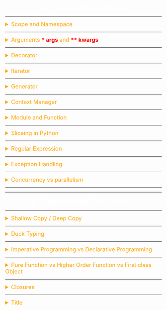 <details open><summary style="font-size:25px;color:White;text-align:center">Python Terminology</summary>

---

<details><summary style="font-size:18px;color:Orange;text-align:left">Scope and Namespace</summary>

-   [Scope and Execution Context](https://realpython.com/python-scope-legb-rule/)
-   [What Are Python Namespaces](https://code.tutsplus.com/tutorials/what-are-python-namespaces-and-why-are-they-needed--cms-28598)

##### What is Namespace in Python?

A namespace is a container that holds a set of names and their corresponding objects, such as variables, functions, classes, etc. Namespaces are used to organize and manage the names used in a Python program to avoid naming conflicts.

There are several types of namespaces in Python:

-   **Local Namespace (or Local Scope)**: This namespace includes names defined in the current function or method. It's temporary and exists only during the execution of the function or method.

-   **Enclosing Namespace (or Enclosing Scope)**: This namespace is used for nested functions. It includes names from the enclosing (outer) function.

-   **Global Namespace (or Global Scope)**: This namespace includes names defined at the top level of a module or script. It persists throughout the module or script execution.

-   **Built-in Namespace**: This namespace includes names of built-in functions and types that are always available in Python.

When you use a name in your Python code, the interpreter looks for that name in the local namespace first, then in the enclosing namespace (if applicable), followed by the global namespace, and finally in the built-in namespace. This order is known as the LEGB rule (Local, Enclosing, Global, Built-in).

##### What is Scope in Python?

A scope is a block of code where an object in Python remains relevant. Every object in Python rvesides in a scope.

The concept of scope rules how variables and names are looked up in your code. It determines the visibility of a variable within the code. The scope of a name or variable depends on the place in your code where you create that variable.

In Python, scope refers to the region of a program where a particular variable is accessible and can be referenced. It defines the visibility and lifetime of a variable within a program. Python has four main types of scope:

-   `Local Scope` (Function Scope):

    -   Variables defined within a function have a local scope.
    -   Local variables can only be accessed within the function where they are defined.
    -   The lifetime of local variables is limited to the execution of the function. Once the function completes its execution, the local variables are destroyed.
    -   If a variable with the same name exists in both the local and global scope, the local variable takes precedence inside the function.

-   `Enclosing Scope` (Nested Function Scope):

    -   When functions are defined within other functions (nested functions), they create an enclosing scope.
    -   Variables in the enclosing scope are accessible to the nested function, but not to the outermost (global) scope.
    -   The enclosing scope allows inner functions to access variables from outer functions, but not vice versa.

-   `Global Scope`:

    -   Variables defined at the top level of a Python program or in a module have a global scope.
    -   Global variables can be accessed from any part of the code, including inside functions.
    -   The lifetime of global variables lasts throughout the entire program's execution.
    -   To modify a global variable from within a function, you need to use the global keyword to indicate that you are referring to the global variable and not creating a new local variable.

-   `Built-in Scope`:
    -   The built-in scope contains all the names of Python's built-in functions, such as print(), len(), etc.
    -   These built-in names are available globally in any part of the code without the need to import anything.

Note: Local scope objects can be synced with global scope objects using keywords such as `global`.

-   Names and Scopes in Python

    -   Since Python is a dynamically-typed language, variables in Python come into existence when you first assign them a value. On the other hand, functions and classes are available after you define them using `def` or `class`, respectively. Finally, modules exist after you import them. As a summary, you can create Python names through one of the following operations:

    -   Assignments, Import operations, Function definitions, Argument definitions in the context of functions, Class definitions.

-   Python Scope vs Namespace

    -   In Python, the concept of scope is closely related to the concept of the namespace. As you’ve learned so far, a Python scope determines where in your program a name is visible. Python scopes are implemented as dictionaries that map names to objects. These dictionaries are commonly called namespaces. These are the concrete mechanisms that Python uses to store names. They’re stored in a special attribute called `.__dict__`.

    -   Names at the top level of a module are stored in the module’s namespace. In other words, they’re stored in the module’s `.__dict__` attribute.

```python
for a in range(2):
    x = 'global {}'.format(a)


def outer():
    global global_var
    global_var = 'Global variable is accessable everywhere'

    for b in range(6):
        x = randint(0, 10)
        x = 'x = {}, this value is from {}'.format(x, 'outer(...)')
        y1 = 'from the first for loop'

    def inner():
        x = 4
        x = 'x = 4, this value is from {}'.format('inner(...)')
        y2 = 'form the second for loop'

        print(x, y1, y2, global_var, sep='\n')
    print(x)
    inner()

outer()
```

### Name Mangling in Python

Name mangling in Python is a mechanism for making class attributes more "private" and for avoiding name clashes when subclassing. It involves adding a prefix to an attribute's name to make it harder to access or accidentally override from outside the class. It's a way to provide some level of "name privacy" within a class, although it's not a security feature and can still be bypassed if necessary. Here are the gory details of Python name mangling:

-   `Double Underscore Prefix (__)`: Name mangling begins when an attribute name in a class is prefixed with a double underscore (e.g., \_\_attribute_name). This is a convention, and it signals to developers that this attribute is intended to be "private" to the class.

-   `Name Transformation`: When Python encounters an attribute with a double underscore prefix, it transforms the attribute's name. Specifically, it adds a prefix to the attribute name, consisting of an underscore and the name of the class where the attribute is defined. For example, if you have a class called MyClass with a double underscore attribute **\_\_private_var_2**, Python internally renames it to **\_MyClass\_\_private_var_2**.

    ```python
    class MyClass:
        def __init__(self):
            self._private_var_1 = 42
            self.__private_var_2 = 420
    ```

-   `Accessing Mangled Attributes`: To access a name-mangled attribute from outside the class, you need to use the mangled name, which includes the class name as a prefix:

    ```python
    obj = MyClass()
    print(obj._MyClass__private_var_2)  # Accesses the name-mangled attribute.
    ```

    -   This helps avoid naming conflicts between attributes in different classes and subclasses.

-   `Name Mangling Is Not Strict Encapsulation`: It's important to note that name mangling is a convention rather than a strict security feature. It does make it less likely for developers to accidentally override or access "private" attributes, but it can still be bypassed. If you know the mangled name, you can access or modify the attribute:

    ```python
    obj._MyClass__private_var_2 = 100 # Modifies the mangled attribute.
    ```

-   `Use Cases`: Name mangling is often used to indicate to other developers that an attribute is intended to be private and should not be accessed directly from outside the class. It is also used to prevent accidental name clashes when subclassing. It's especially useful when creating library code, where you want to provide a level of encapsulation without preventing users of your library from accessing or modifying attributes when necessary.

In summary, name mangling in Python involves transforming attribute names with double underscores into names that include the class name as a prefix to avoid naming conflicts. However, it's a convention rather than a strict enforcement of privacy, and developers can still access mangled attributes if they know the mangled names.

</details>

---

<details><summary style="font-size:18px;color:Orange;text-align:left">Arguments <b style="color:red"> * args </b> and <b style="color:red"> ** kwargs </b></summary>

In Python, unpacking operators allow you to expand elements from iterable objects, such as lists, tuples, or dictionaries, into individual elements or variables. There are three main unpacking operators: _ for iterable unpacking, \*\* for dictionary unpacking, and _ in function arguments.

-   **Iterable Unpacking** (`*`):

Used to unpack elements from an iterable (e.g., list or tuple).
The \* operator is placed before an iterable variable to unpack its elements.

```python
# Example of iterable unpacking
original_list = [1, 2, 3]
unpacked_list = [*original_list, 4, 5]
print(unpacked_list)  # Output: [1, 2, 3, 4, 5]

# Unpacking a list into variables
first, *rest = [1, 2, 3, 4, 5]
print(first)  # Output: 1
print(rest)   # Output: [2, 3, 4, 5]
```

-   **Dictionary Unpacking** (`**`):

Used to unpack key-value pairs from a dictionary.
The \*\* operator is placed before a dictionary variable to unpack its key-value pairs.

```python
# Example of dictionary unpacking
original_dict = {'a': 1, 'b': 2}
unpacked_dict = {**original_dict, 'c': 3}
print(unpacked_dict)  # Output: {'a': 1, 'b': 2, 'c': 3}

# Unpacking elements for a function call
values = [1, 2, 3, 4, 5]
print(*values)  # Output: 1 2 3 4 5

# Unpacking a dictionary's keys and values into a function
person = {'name': 'John', 'age': 30, 'city': 'New York'}
print(**person)  # Output: name=John age=30 city=New York
```

-   **Function Arguments** (`*`):

Used in function definitions and calls to handle variable numbers of arguments.
The _ operator in a function definition collects positional arguments into a tuple.
The _ operator in a function call unpacks elements from an iterable into positional arguments.

```python
# Example of function arguments unpacking
def example_function(*args):
    print(args)

elements_to_unpack = [1, 2, 3]
example_function(*elements_to_unpack)  # Output: (1, 2, 3)
```

In this example, *args in the function definition collects the positional arguments into a tuple, and *elements_to_unpack in the function call unpacks the elements from the list into positional arguments.

Unpacking operators provide a concise and flexible way to work with iterable objects and function arguments in Python.

#### Variable-Length Arguments and Key-word Arguments

What does `*args` and `**kwargs` mean?

`*args`:

-   `*args` is a special syntax used in the function definition to pass variable-length arguments.
-   `*` means variable length and `args` is the name used by convention. You can use any other.

`**kwargs`:

-   `**kwargs` is a special syntax used in the function definition to pass variable-length keyworded arguments.
-   Here, also, `kwargs` is used just by convention. You can use any other name.
-   Keyworded argument means a variable that has a name when passed to a function.
-   It is actually a dictionary of the variable names and its value.

```python
def test_args(first_arg, *args, **kwargs):
    kwargs = {"_int": 100, **kwargs}
    args = (*args,50)
    print(args[-1])

    if kwargs.get('_int'): kwargs['_int'] = kwargs['_int'] + 10
    if kwargs.get('my_int2'): kwargs['my_int'] = kwargs['my_int'] + 20

    print(first_arg, args, kwargs, sep='\n')


test_args('test_arg1', 'first_arg', [2]*3, 'test_arg2', _str="kwarg#2", _int=30)
```

</details>

---

<details><summary style="font-size:18px;color:Orange;text-align:left">Decorator</summary>

A decorator is a design pattern that allows you to extend or modify the behavior of a callable object (functions, methods, or classes) without modifying its source code. Decorators are applied using the `@decorator` syntax, where decorator is a function or a class that takes a function as an argument and returns a new function.

Decorators are commonly used for various purposes, such as logging, authorization, caching, and code instrumentation. They provide a clean and reusable way to extend the functionality of functions or methods. Additionally, Python has some built-in decorators (e.g., `@staticmethod`, `@classmethod`, `@property`) and third-party libraries offer many more for different use cases.

</details>

---

<details><summary style="font-size:18px;color:Orange;text-align:left">Iterator</summary>

What are **Iterators** in Python?

An iterator is an object that represents a stream of data and can be iterated (looped) over. Iterators are used to traverse through a sequence of elements, one at a time, and they implement two main methods:

**\_\_iter\_\_**: This method returns the iterator object itself. It is required for an object to be considered an iterator.

**\_\_next\_\_**: This method returns the next element from the iterator. When there are no more elements, it should raise the **StopIteration** exception to signal the end of the iteration.

To create an iterator in Python, you can define a class with the **\_\_iter\_\_** and **\_\_next\_\_** methods. Alternatively, you can use the **iter()** and **next()** functions to create and interact with iterators.

**Notes**:

-   It remembers its state i.e., where it is during iteration (see code below to see how)
-   It is also self-iterable.
-   Iterators are objects with which we can iterate over iterable objects like lists, strings, etc.

</details>

---

<details><summary style="font-size:18px;color:Orange;text-align:left">Generator</summary>

Generators in Python are a type of iterable, like lists or tuples, but they generate values on-the-fly instead of storing them in memory. They are implemented using functions that contain one or more yield statements. When a generator function is called, it doesn't get executed immediately. Instead, it returns a generator object, which can be iterated over using a for loop or by using the next() function.

The key characteristics of generators are:

-   `Lazy Evaluation`: Generators use lazy evaluation, meaning they produce values only when requested. Each time a value is requested from the generator, the function execution resumes from where it left off, continuing until it hits the next yield statement.

-   `Memory Efficiency`: Since generators do not store all the values in memory at once, they are memory-efficient, especially when dealing with large datasets or infinite sequences.

-   `Iteration`: Generators are iterable, and you can loop over them using a for loop. They produce values one at a time during iteration.

-   `Stateless`: Generators are stateless; they do not retain any information between iterations. Each time you iterate over a generator, it starts execution from the beginning of the generator function.

-   `Infinite Sequences`: Generators can be used to create infinite sequences or streams of data, where the values are generated on-the-fly as needed.

```python
## generate fibonacci numbers upto n
def fib(n):
    p, q = 0, 1
    while (p < n):
        yield p
        p, q = q, p + q
```

What is **Generator expression** in Python?

A **generator expression** is a concise and memory-efficient way to create a generator on-the-fly. It has a similar syntax to a list comprehension, but it returns a generator object instead of a list. Generator expressions are denoted by parentheses `()` instead of square brackets `[]`, which are used for list comprehensions.

</details>

---

<details><summary style="font-size:18px;color:Orange;text-align:left">Context Manager</summary>

A context manager in Python is an object that defines the methods `__enter__()` and `__exit__()`. It is used to set up and tear down resources, such as opening and closing a file, acquiring and releasing a lock, or connecting and disconnecting from a database. The `with` statement in Python is commonly used with context managers to simplify resource management.

```python
with open('file.txt', 'r') as file:
    content = file.read()
    # Perform operations with the file

# After the block, the file is automatically closed
```

In this example, the `open()` function returns a context manager object that represents the opened file. When the with-statement is executed, it calls the `__enter__()` method of the context manager, which initializes the file and returns it. Then, the block of code inside the with-statement is executed. Finally, when the block is exited, the `__exit__()` method is called, which ensures that the file is closed properly, even if an exception occurred within the block.

Context managers can also be created by defining a class and implementing the `__enter__()` and `__exit__()` methods. This allows you to customize the behavior of the context manager and define any necessary setup or cleanup actions.

Context managers are widely used for managing resources that require initialization and cleanup, ensuring that the necessary actions are performed reliably and conveniently. They help improve code readability, simplify error handling, and promote good resource management practices.

Context managers allow us to properly manage resources so that we can specify exactly what we want to set up and tear down when working with certain objects. There are two ways that we could work with files using context manager. We no longer have to remember to close down the file after we're done working with it. And not only that, but this is also recommended because if we throw an error when working with this file, then it's still going to get closed properly. And that is why contact managers are so useful. It handles the tear down of the resources for us so that we don't have to remember to do it. And the more that is handled for us automatically, the better. So this is great for files, but it's useful for so many different resources. So for example we could use this to connect to and close databases automatically. We could acquire and release locks.

</details>

---

<details><summary style="font-size:18px;color:Orange;text-align:left">Module and Function</summary>

### Built-in attributes of Python Module.

In Python, modules are a way to organize code into reusable files. While modules can have various attributes and functions, there are a few built-in attributes that are commonly associated with modules.

Here are some of the key built-in attributes of a Python module:

-   `__name__`: This attribute holds the name of the module. If the module is the main program being executed, `__name__` is set to `__main__`. Otherwise, it is set to the module's name.
-   `__file__`: This attribute holds the path to the source file of the module, if available. It is None for built-in modules and modules that are dynamically generated.
-   `__dict__`: This attribute holds the dictionary that defines the module's namespace. It maps attribute names to their corresponding values.
-   `__builtins__`: This attribute holds a reference to the built-in namespace, which contains all the built-in functions, objects, and exceptions.
-   `__doc__`: This attribute holds the module's documentation (docstring), which is a string containing information about the module's purpose, usage, and more.
-   `__package__`: This attribute holds the name of the package that the module belongs to. It is None for top-level modules.
-   `__loader__`: This attribute holds a reference to the module's loader, which is responsible for loading the module. It is used for modules loaded using the importlib machinery.
-   `__spec__`: This attribute holds a reference to the module's specification, which is an object that encapsulates information about how the module is to be imported. It is used for modules loaded using the importlib machinery.
-   `__cached__`: This attribute holds the path to the compiled bytecode file of the module, if available. It is used to speed up subsequent imports by avoiding recompilation.
-   `__package__`: This attribute holds the name of the package that the module belongs to. It is set to None if the module is not part of a package.
-   `__cached__`: This attribute holds the path to the cached bytecode file associated with the module, if available.
-   `__path__`: This attribute is a list containing the paths to subdirectories within a package. It is set for packages, not individual modules.

These built-in attributes provide information about the module's metadata, source file, and other properties. You can access them like any other attribute of the module. Keep in mind that some of these attributes might not be present in all modules, especially in built-in modules or dynamically generated modules.

```python
def dir_help():
    L = []
    print(dir(object))
    print(dir(L))
    print(dir(dict))

# print(__package__)

# print(__builtins__)

# print(__file__)

# print(__name__)

# print(__doc__)

# dir_help()
```

### Built-in attributes of Python Functions.

In Python, functions are first-class objects, which means they have special built-in attributes that provide information about the function itself. These attributes are prefixed and suffixed with double underscores (`__`).

Here are some of the key special built-in attributes of a Python function:

-   `__name__`: This attribute holds the name of the function as a string.
-   `__annotations__`: This attribute holds a dictionary containing function annotations, which provide additional information about function parameters and return values.
-   `__dict__`: This attribute holds the function's attribute dictionary, mapping attribute names to their corresponding values.
-   `__globals__`: This attribute holds a reference to the dictionary representing the global namespace in which the function was defined.
-   `__call__`: This attribute defines the behavior of the function when it is called. It allows the function to be callable like any other object.
-   `__defaults__`: This attribute holds a tuple containing default argument values for the function's parameters. If a parameter has no default value, its corresponding entry in the tuple is set to None.
-   `__module__`: This attribute holds the name of the module in which the function was defined. If the function is defined in the main program, it is set to "**main**".
-   `__doc__`: This attribute holds the function's documentation string (docstring), which provides information about the function's purpose, usage, and more.
-   `__code__`: This attribute holds the code object that represents the compiled function's bytecode.
-   `__closure__`: This attribute holds a tuple of cell objects representing the closed-over variables used by nested functions. It is None for functions that don't close over any variables.
-   `__kwdefaults__`: This attribute holds a dictionary containing keyword-only default values for function parameters.
-   `__qualname__`: This attribute holds the qualified name of the function, including the full module path.

These special attributes provide introspection capabilities, allowing you to inspect and interact with functions programmatically. They are useful for various purposes, such as creating decorators, documenting functions, and understanding their behavior and context.

</details>

---

<details><summary style="font-size:18px;color:Orange;text-align:left">Sliceing in Python</summary>

Slice notation (`[:]`) creates a new copy of the original list (or any other sliceable object). This is often referred to as a "shallow copy." A shallow copy creates a new object but doesn't create new objects for the elements inside the original object. Instead, it references the same objects as the original.

-   Syntax: `[start : stop : step]`
-   `start` is the starting index from where to slice a list or tuple
-   `stop` is the ending index or where to sop.
-   `step` is the number of steps to jump.
-   Default value for `start` is `0`, `stop` is `len(items)`, `step` is `1`.
-   Slicing can be done on strings, arrays, lists, and tuples.

```python
numbers = [1, 2, 3, 4, 5, 6, 7, 8, 9, 10]
print(numbers[1 : : 2])  # output : [2, 4, 6, 8, 10]
print(numbers[ : 9: 3])  # output : [1, 4, 7]
print(numbers[:9:])      # output : [1, 2, 3, 4, 5, 6, 7, 8, 9]
```

</details>

---

<details><summary style="font-size:18px;color:Orange;text-align:left">Regular Expression</summary>

| Special Sequences | Meaning                              |
| ----------------- | ------------------------------------ |
| `.`               | Any Character Except New Line        |
| `\d`              | Digit `(0-9)`                        |
| `\D`              | Not a Digit `(0-9)`                  |
| `\w`              | Word Character `(a-z, A-Z, 0-9, _)`  |
| `\W`              | Not a Word Character                 |
| `\s`              | Whitespace (space, tab, newline)     |
| `\S`              | Not Whitespace (space, tab, newline) |

| Anchore | Meaning               |
| ------- | --------------------- |
| `\b`    | Word Boundary         |
| `\B`    | Not a Word Boundary   |
| `^`     | Beginning of a String |
| `$`     | End of a String       |

| Characterset | Meaning                            |
| ------------ | ---------------------------------- |
| `[]`         | Matches Characters in brackets     |
| `[^ ]`       | Matches Characters NOT in brackets |
| `\|`         | Either Or                          |
| `( )`        | Group                              |

| Quantifiers | Meaning                       |
| ----------- | ----------------------------- |
| `*`         | 0 or More                     |
| `+`         | 1 or More                     |
| `?`         | 0 or One                      |
| `{3}`       | Exact Number                  |
| `{3,4}`     | Range of Numbers `(Min, Max)` |

-   Example:
    -   `[a-zA-Z0-9_.+-]+@[a-zA-Z0-9-]+\.[a-zA-Z0-9-.]+`

</details>

---

<details><summary style="font-size:18px;color:Orange;text-align:left">Exception Handling</summary>

```python
try:
    x = pow(2,3)
    print(x)
except:  # It only runs if exception is raised
    x = abs(-10)
    print(x)
else:    # It only runs if exception is not raised
    x = x**2
    print(x)
finally: # It runs all the time independent of except or else
    x = x**(1/2)
    print(x)

def divide_numbers(a, b):
    try:
        result = a / b
    except ZeroDivisionError as e:
        print(f"ERROR: {e}")
        result = None
    except TypeError:
        print("Error: Invalid types for division!")
        result = None
    else:
        print("Division successful!")
    finally:
        print("Execution completed.")
    return result

# Test cases
# print(divide_numbers(10, 2))    # Output: Division successful! Execution completed. 5.0
# print(divide_numbers(5, 0))     # Output: Error: Cannot divide by zero! Execution completed. None
# print(divide_numbers(10, "2"))  # Output: Error: Invalid types for division! Execution completed. None

test_cases = [(10,2), (5,0), (10,"2")]
for test_case in test_cases:
    print(divide_numbers(*test_case))
    print("="*30)
```

</details>

---

<details><summary style="font-size:18px;color:Orange;text-align:left">Concurrency vs parallelism</summary>

-   [Unlocking your CPU cores in Python (multiprocessing)](https://www.youtube.com/watch?v=X7vBbelRXn0&t=572s)
-   [mCoding: Intro to async Python | Writing a Web Crawler](https://www.youtube.com/watch?v=ftmdDlwMwwQ&t=33s)
-   [How To Easily Do Asynchronous Programming With Asyncio In Python](https://www.youtube.com/watch?v=2IW-ZEui4h4&t=69s)
-   [Next-Level Concurrent Programming In Python With Asyncio](https://www.youtube.com/watch?v=GpqAQxH1Afc)

#### Global Interpreter Lock (GIL)

The Global Interpreter Lock (GIL) in widely used CPython is a mechanism that ensures only one thread executes Python bytecode at a time in a single process, even on multi-core processors. It is a mutex (lock) that protects access to Python objects, preventing multiple threads from executing Python bytecode concurrently. This means that, by default, Python cannot fully utilize the processing power of multi-core CPUs for CPU-bound tasks.

It is important to note that the GIL is specific to CPython, and other implementations of Python (such as Jython, IronPython, or PyPy) may not have a GIL or may have different mechanisms for handling concurrent execution.

In simple terms, the GIL ensures that Python's memory management is thread-safe, preventing conflicts that can arise when multiple threads modify data structures. But it also limits Python's ability to perform true parallel processing. While this can be a limitation for CPU-bound tasks, Python remains an excellent choice for I/O-bound tasks, thanks to its asynchronous programming capabilities and third-party libraries that help bypass the GIL when necessary.

-   `Purpose`:

    -   The primary purpose of the `GIL` is to serialize access to Python objects, preventing multiple native threads from executing Python bytecodes in parallel.
    -   It ensures that only one thread can execute Python code in the interpreter at any given time.

-   `Why the `GIL` Exists`:

    -   CPython, the reference implementation of Python, uses reference counting to manage memory. The `GIL` simplifies memory management by eliminating the need for complex and expensive locking mechanisms to protect against memory management issues.
    -   The `GIL` also ensures thread safety for Python's built-in data structures, making it easier to write and maintain Python's standard library.

-   `Impact on Multithreaded Programs`:

    -   Due to the `GIL`, multithreaded Python programs may not achieve true parallelism, especially for CPU-bound tasks. This means that multiple threads running Python code cannot utilize multiple CPU cores simultaneously.
    -   For I/O-bound tasks (e.g., network operations, file I/O), the `GIL` is less of a concern because Python threads can release the `GIL` while waiting for I/O operations to complete. This allows multiple threads to make progress concurrently in such cases.

-   `Impact on CPU-Bound Tasks`:

    -   CPU-bound tasks, which involve heavy computation, are the most affected by the `GIL`. In these cases, multithreaded Python programs may not see significant performance improvements because only one thread can execute Python bytecodes at a time.

-   `Alternative Implementations`:

    -   Some alternative Python implementations, such as Jython (Python on the Java Virtual Machine) and IronPython (Python on the .NET Framework), do not have a `GIL` and can fully utilize multiple CPU cores for parallel execution. However, they have their own limitations and may not be as widely used as CPython.

-   `Mitigating `GIL` Limitations`:

    -   To achieve parallelism in Python for CPU-bound tasks, you can use multiprocessing, which creates separate processes, each with its own Python interpreter and memory space. This allows true parallel execution.
    -   Alternatively, you can use other languages or libraries that are designed for parallel and concurrent programming, such as C/C++ extensions, or take advantage of multicore capabilities outside of the Python interpreter.

-   `Conclusion`: the Global Interpreter Lock (`GIL`) is a mutex in CPython that ensures only one thread can execute Python code at a time. This has implications for the parallelism and performance of multithreaded Python programs, particularly for CPU-bound tasks. For I/O-bound tasks, Python threads can still be useful due to the `GIL`'s ability to release during blocking operations.

#### What is bytecode in python?

In Python, bytecode refers to the intermediate representation of a Python program that is generated by the Python interpreter. When you write a Python script, the source code is first compiled into bytecode before it is executed by the Python interpreter.

**Source Code**: You write your Python code in a high-level language.

**Tokenization and Parsing**: The Python interpreter tokenizes the source code and parses it into a syntax tree.

**Intermediate Bytecode Generation**: The syntax tree is then translated into a lower-level, platform-independent bytecode. This bytecode is a set of instructions that the Python interpreter can understand.

**Execution**: The Python interpreter executes the bytecode on the Python Virtual Machine (PVM), which is a runtime environment that interprets the bytecode and executes the corresponding operations.

The use of bytecode allows Python to be a versatile and platform-independent language. Python programs can be written once and run on any platform that has a compatible Python interpreter. The bytecode serves as an intermediate step that makes this cross-platform execution possible.

---

Concurrency and parallelism are two related but distinct concepts in Python, as well as in many other programming languages. They both deal with executing multiple tasks simultaneously, but they achieve this in different ways and serve different purposes. While both concurrency and parallelism involve the execution of multiple tasks simultaneously, concurrency is more about structuring your code to efficiently manage tasks, especially those that may block, while parallelism is about actually executing tasks in parallel to improve performance by utilizing multiple CPU cores or processors. The choice between concurrency and parallelism depends on the nature of the tasks you need to perform and the performance goals of your application.

-   `Concurrency`: Concurrency is a design principle that allows you to structure your code in a way that it can handle multiple tasks or operations simultaneously without necessarily running them in parallel. It's more about managing and organizing tasks efficiently, especially when dealing with tasks that may block, such as I/O operations (e.g., reading from files, making network requests). In Python, you can achieve concurrency using various techniques and libraries, including:

    -   `Threading`: Python's threading module allows you to create and manage threads. Threads can run concurrently within the same process. However, due to Python's Global Interpreter Lock (GIL), true parallelism is often limited, and threads may not take full advantage of multiple CPU cores.

    -   `Multiprocessing`: The multiprocessing module enables you to create multiple processes, each with its own Python interpreter and memory space. This allows for true parallelism, as each process can run on a separate CPU core.

    -   `Asyncio`: Python's asyncio library provides support for asynchronous programming using coroutines. It allows you to write non-blocking code that can efficiently manage and switch between multiple tasks, such as handling multiple I/O-bound operations concurrently.

-   `Parallelism`: Parallelism, on the other hand, is the actual simultaneous execution of multiple tasks on multiple CPU cores or processors, with the goal of improving performance and reducing execution time. It's often used for tasks that can be divided into smaller, independent subtasks that can run in parallel. In Python, you can achieve parallelism using:

    -   `Multiprocessing`: As mentioned earlier, the multiprocessing module can be used to create multiple processes, each of which runs in parallel on separate CPU cores.

    -   `Third-Party Libraries`: Python has several third-party libraries, such as concurrent.futures, that provide high-level interfaces for concurrent and parallel programming, making it easier to write code that can take advantage of multiple cores.

#### Thread vs Multiprocessing vs Multitasking vs Asynchronous Programming

In Python, "threading," "multiprocessing," and "asynchronous programming" are three different approaches to achieving concurrent execution, and each has its own use cases and benefits. Let's compare these approaches in terms of their characteristics and when to use them:

-   `Threading (Thread-Based Concurrency)`:

    -   `Concurrency Model`: Threading uses multiple threads within a single process, and these threads share the same memory space.
    -   `Use Cases`:
        -   Well-suited for I/O-bound tasks (e.g., file I/O, network requests) where threads can release the Global Interpreter Lock (GIL) during blocking operations.
        -   Not ideal for CPU-bound tasks because Python's GIL can limit true parallelism, causing threads to compete for CPU time rather than running in parallel.
    -   `Advantages`:
        -   Relatively lightweight compared to processes, making it efficient for managing many concurrent I/O-bound tasks.
        -   Easier communication and data sharing between threads since they share memory.
    -   `Drawbacks`:
        -   Limited parallelism for CPU-bound tasks due to the GIL.
        -   Thread safety concerns when multiple threads access shared data simultaneously.

-   `Multiprocessing (Process-Based Concurrency)`:

    -   `Concurrency Model`: Multiprocessing uses multiple separate processes, each with its own Python interpreter and memory space. These processes can run in parallel on multi-core CPUs.
    -   `Use Cases`:
        -   Ideal for CPU-bound tasks where true parallelism is required because each process runs independently on a separate core.
        -   Suitable for I/O-bound tasks as well, but processes have more overhead than threads.
    -   `Advantages`:
        -   Achieves true parallelism, making it suitable for multi-core systems.
        -   Each process has its own memory space, reducing concerns about shared data and thread safety.
    -   `Drawbacks`:
        -   Higher memory and resource overhead compared to threads.
        -   Inter-process communication (IPC) can be more complex than thread communication.

-   `Multitasking`: Multitasking allows multiple programs to run concurrently on a single CPU. This can be achieved in several ways:

    -   `Preemptive Multitasking`: The operating system divides CPU time into small time slices and allocates these slices to different processes. If a process exceeds its time slice, it's preempted (paused) to allow another process to run. The CPU scheduler ensures fair access to the CPU.

    -   `Cooperative Multitasking`: In this model, processes voluntarily yield control of the CPU. Each process must explicitly release control to allow other processes to run. This approach requires more cooperation among processes and can be less robust.

    -   `Multithreading`: Multithreading is a form of multitasking where a single program is divided into multiple threads. Threads share the same memory space, which can lead to more efficient communication and data sharing. They are suitable for tasks like handling multiple connections or parallelizing computation within a program.

    -   `Time-Sharing`: Time-sharing systems were among the first to introduce true multitasking. They divided CPU time into small slices, allowing multiple users to interact with a computer concurrently via terminals. Each user's commands were processed during their allocated time slice.

-   `Asynchronous Programming (Async/Await)`:

    -   `Concurrency Model`: Asynchronous programming uses a single thread to manage multiple tasks that may involve I/O-bound operations. It allows tasks to yield control back to the event loop when waiting for I/O, rather than blocking the entire thread.
    -   `Use Cases`:
        -   Excellent for I/O-bound tasks where waiting for external resources (e.g., web requests, database queries) is common.
        -   Not ideal for CPU-bound tasks because a single thread cannot take full advantage of multiple CPU cores.
    -   `Advantages`:
        -   Efficiently handles a large number of concurrent I/O-bound tasks with relatively low overhead.
        -   Simplifies concurrency with straightforward code using async and await keywords.
    -   `Drawbacks`:
        -   Limited parallelism for CPU-bound tasks, as it uses a single thread.
        -   Requires adherence to asynchronous programming principles and may involve a learning curve.

-   `Conclusion`: The choice among these concurrency approaches depends on your specific application requirements, the nature of the tasks you're performing, and the available hardware resources. In some cases, a combination of these techniques may be appropriate to achieve the desired level of concurrency and performance.

    -   Use Threads when dealing with many concurrent I/O-bound tasks, and the GIL limitations are not a concern.

    -   Use Multiprocessing when you need true parallelism for CPU-bound tasks, especially on multi-core systems.

    -   Use Asynchronous Programming when handling concurrent I/O-bound tasks efficiently, and you want to write non-blocking code that simplifies handling asynchronous operations.

#### CPU vs Process vs Thread:

-   `CPU (Central Processing Unit)`:

    -   The CPU is the primary processing unit of a computer. It performs all the arithmetic, logic, and control operations required to execute instructions.
    -   Modern PCs typically have multi-core CPUs, which means there are multiple processing units (cores) on a single chip.
    -   Each core can execute instructions independently, allowing for parallel processing of tasks.

-   `Process`:

    -   A process is an independent program or application running on a computer. It includes its own memory space, system resources, and execution environment.
    -   Each process has its own program counter, registers, and stack.
    -   Multiple processes can run concurrently on a multi-core CPU, allowing for parallelism and multitasking.

-   `Thread`:

    -   A thread is a lightweight unit of execution within a process. Threads share the same memory space and resources as the process they belong to.
    -   Threads within a process can run concurrently and share data, which makes them suitable for tasks that require coordination and communication.
    -   Multithreading allows for parallelism within a single process and can take advantage of multi-core CPUs.

-   Can multiple process run on a single core?

    -   No, multiple processes cannot run simultaneously on a single core of a CPU. A core can execute instructions for one process at a time. However, modern operating systems and processors support multitasking and time-sharing, which gives the illusion that multiple processes are running concurrently. In reality, the CPU rapidly switches between processes, giving each a small time slice for execution.
    -   This concept is known as time-sharing or multitasking, and it allows multiple processes to run on a single core. The operating system's scheduler allocates CPU time to each process in a way that makes it appear as though they are running simultaneously, but they are actually taking turns.
    -   In contrast, on multi-core processors, each core can handle the execution of a separate process at the same time, providing true parallelism and better performance for multithreaded and multiprocessing applications.

-   How multiple application gets run on a single Core?
    -   Multiple applications running on a single core are managed by the operating system's process scheduler. The operating system employs a scheduling algorithm that allocates CPU time to different processes, allowing them to share the core efficiently. This mechanism is known as multitasking or time-sharing.

</details>
</details>

---

---

<details open><summary style="font-size:25px;color:White;text-align:center">Programming Terminology</summary>

---

<details><summary style="font-size:18px;color:Orange;text-align:left">Shallow Copy / Deep Copy</summary>

In Python, "shallow copy" and "deep copy" are two different methods used to create copies of objects, especially when dealing with complex data structures like lists, dictionaries, or custom objects. The key difference between them lies in how they handle nested objects (objects within objects) during the copy process.

#### Shallow Copy:

A shallow copy creates a new object, but it does not create new copies of nested objects. Instead, it references the original nested objects in the new container. In other words, a shallow copy is a copy of the top-level container object, but the elements inside that container are still shared between the original object and the copied object.
To create a shallow copy in Python, you can use the copy module's copy() function or the object's own copy() method.

```python
import copy

original_list = [1, 2, [3, 4]]
shallow_copied_list = copy.copy(original_list)

# Modify the nested list in the shallow copy
shallow_copied_list[2][0] = 99

print(original_list)          # Output: [1, 2, [99, 4]]
print(shallow_copied_list)    # Output: [1, 2, [99, 4]]
```

As you can see, when we modify the nested list in the shallow copied list, the change is also reflected in the original list because they share the same reference to the nested list.

#### Deep Copy:

A deep copy, on the other hand, creates a completely independent copy of the original object along with all its nested objects. It recursively creates new copies of all the objects found in the original object, including all nested objects. This means that changes made to nested objects in the deep copy won't affect the original object or vice versa.
To create a deep copy in Python, you can use the copy module's deepcopy() function.

```python
import copy

original_list = [1, 2, [3, 4]]
deep_copied_list = copy.deepcopy(original_list)

# Modify the nested list in the deep copy
deep_copied_list[2][0] = 99

print(original_list)          # Output: [1, 2, [3, 4]]
print(deep_copied_list)       # Output: [1, 2, [99, 4]]
```

In this case, the modification to the nested list in the deep copied list does not affect the original list because they are now independent copies.

#### When to use Shallow Copy and Deep Copy:

-   `Shallow Copy`:

    -   Use a shallow copy when you want to create a new container object, but you want to keep the references to the nested objects intact (i.e., you want to share the nested objects between the original and copied objects).
    -   Shallow copies are generally faster and more memory-efficient since they only copy references to objects and not the objects themselves.

-   `Deep Copy`:
    -   Use a deep copy when you need a completely independent copy of the original object and all its nested objects. This ensures that changes to the copied object won't affect the original object or any of its nested objects.
    -   Deep copies are slower and consume more memory, especially for complex data structures, since they recursively copy all nested objects.

```python
from copy import copy, deepcopy

list_1 = [1, 2, [3, 5], 4]

## shallow copy

list_2 = copy(list_1)
list_2[3] = 7
list_2[2].append(6)

list_2 # output => [1, 2, [3, 5, 6], 7]

list_1 # output => [1, 2, [3, 5, 6], 4]

## deep copy

list_3 = deepcopy(list_1)
list_3[3] = 8
list_3[2].append(7)

list_3 # output => [1, 2, [3, 5, 6, 7], 8]

list_1 # output => [1, 2, [3, 5, 6], 4]
```

</details>

---

<details><summary style="font-size:18px;color:Orange;text-align:left">Duck Typing</summary>

-   [Duck Typing and Asking Forgiveness, Not Permission (EAFP)](https://www.youtube.com/watch?v=x3v9zMX1s4s)

Duck typing is a concept in programming languages, particularly in dynamically-typed languages like Python. The term "duck typing" comes from the saying, "If it looks like a duck, swims like a duck, and quacks like a duck, then it probably is a duck." In the context of Python, it means that the type or the class of an object is determined by its behavior rather than its explicit type.

In languages with static typing, you usually need to declare the type of a variable explicitly, and the compiler enforces that the variable must always be of that specific type. In contrast, Python uses dynamic typing, and variables can hold values of any type at runtime. Duck typing takes advantage of this dynamic nature, allowing Python to be more flexible and concise in handling different types of objects.

In Python, you can perform operations on objects without worrying about their specific type, as long as they support the required methods or behavior. If an object supports the required methods, it is considered to be of the necessary type for that particular operation, regardless of its actual class.

Here's an example of duck typing in Python:

```python
class Duck:
    def quack(self):
        print("Quack!")

class Dog:
    def quack(self):
        print("Dog does not quack but makes a different sound.")

class Robot:
    def beep(self):
        print("Beep!")

def make_sound(animal):
    animal.quack()

duck = Duck()
dog = Dog()
robot = Robot()

make_sound(duck)  # Output: Quack!
make_sound(dog)   # Output: Dog does not quack but makes a different sound.
# make_sound(robot)  # Throws an AttributeError since Robot doesn't have a 'quack' method.
```

In this example, we define three different classes Duck, Dog, and Robot. Each class has its own quack or beep method. The make_sound function takes an argument animal and calls the quack method on it. Even though the make_sound function doesn't know the exact type of the animal, it still works as long as the object passed to it has a quack method.

Duck typing is a powerful concept that allows Python code to be more generic, extensible, and easy to maintain. However, it also comes with some trade-offs. Since the type of an object is determined at runtime, there is less compile-time safety, and errors related to incorrect method calls might only be discovered during runtime. Careful documentation and testing are important to ensure the correct behavior of the code.

</details>

---

<details><summary style="font-size:18px;color:Orange;text-align:left">Imperative Programming vs Declarative Programming</summary>

Imperative and declarative programming are two contrasting programming paradigms that describe different approaches to writing and structuring code. Each paradigm has its own advantages and use cases. Let's delve into the differences between imperative and declarative programming:

#### Imperative Programming:

In imperative programming, the focus is on specifying the sequence of steps or commands that the computer should follow to achieve a desired outcome. This style of programming is closer to how humans think and describe processes. The emphasis is on the `how` of achieving a task. Key characteristics of imperative programming:

-   Code consists of a series of statements that change the program's state.
-   Developers specify detailed step-by-step instructions for solving a problem.
-   Control structures like loops and conditionals are used extensively.
-   Mutable state is common, where variables are assigned new values over time.
-   Examples of imperative programming languages include C, C++, Java, and Python (to some extent).

#### Declarative Programming:

In declarative programming, the focus is on describing what should be accomplished rather than how it should be accomplished. Developers specify the desired outcome or goal, and the program's logic takes care of determining the best way to achieve it. The emphasis is on the `what` of a task. Key characteristics of declarative programming:

-   Code expresses high-level abstractions and relationships.
-   Developers describe the problem and its solution using expressions and statements.
-   Control structures are abstracted and hidden, often through built-in functions or methods.
-   Immutable data structures are favored to avoid side effects.
-   Examples of declarative programming languages include SQL, HTML, CSS, and functional programming languages like Haskell and Lisp.

</details>

---

<details><summary style="font-size:18px;color:Orange;text-align:left">Pure Function vs Higher Order Function vs First class Object</summary>

#### Pure Function:

A pure function is a function that has two main characteristics:

`Deterministic`: For the same input, a pure function will always produce the same output, regardless of the external state or context. It does not rely on any external variables or mutable state.

`No Side Effects`: A pure function does not modify any external state or produce observable side effects, such as changing global variables, modifying input parameters, or performing I/O operations like reading or writing files.

Pure functions have several advantages:

They are easy to reason about and test since their behavior is predictable and isolated.
They can be optimized and memoized more effectively since their output is solely determined by their inputs.
They facilitate parallel and concurrent programming as they do not share data between different executions.
Example of a pure function:

```python
def add(a, b):
    return a + b
```

#### Higher-Order Function:

A higher-order function is a function that takes one or more functions as arguments and/or returns a function as its result. In other words, it treats functions as first-class citizens, enabling them to be manipulated and passed around like any other data type.

Higher-order functions are a fundamental concept in functional programming and allow for more flexible and modular code.

Example of a higher-order function:

```python
def apply_operation(operation, a, b):
    return operation(a, b)

def add(a, b):
    return a + b

def multiply(a, b):
    return a * b

result = apply_operation(add, 3, 5)       # Result: 8
result = apply_operation(multiply, 3, 5)  # Result: 15
```

In this example, apply_operation is a higher-order function that takes another function (add or multiply) as an argument and applies it to the provided arguments a and b.

#### First-Class Object:

In a programming language, a first-class object (or first-class citizen) refers to entities that can be treated like any other object in the language. This means that they can be:

-   Assigned to variables.
-   Passed as arguments to functions.
-   Returned from functions.
-   Stored in data structures like lists or dictionaries.

In a language with support for first-class objects, functions are treated as first-class objects, and they can be used just like any other data type, such as integers, strings, or lists.

In Python, functions are first-class objects, which means you can perform all the above operations on functions. This feature allows for the use of higher-order functions and the creation of closures, among other powerful programming techniques.

Example of functions as first-class objects:

```python
def add(a, b):
    return a + b

def multiply(a, b):
    return a * b

# Assigning functions to variables
operation = add
result = operation(3, 5)  # Result: 8

operation = multiply
result = operation(3, 5)  # Result: 15

# Passing functions as arguments to other functions
def apply_operation(operation, a, b):
    return operation(a, b)

result = apply_operation(add, 3, 5)       # Result: 8
result = apply_operation(multiply, 3, 5)  # Result: 15

# Returning functions from other functions
def get_operation(type):
    if type == 'add':
        return add
    elif type == 'multiply':
        return multiply

operation = get_operation('add')
result = operation(3, 5)  # Result: 8
```

In summary, pure functions are functions that produce consistent outputs with no side effects, higher-order functions treat functions as first-class objects, and first-class objects are entities that can be used just like any other data type in the language. Python's support for first-class functions allows for more expressive and flexible code, enabling powerful programming paradigms like functional programming.

#### Functional Programming vs Procedural Programming

Functional Programming (FP) and Procedural Programming (PP) are two different paradigms for writing computer programs. Here's a comparison of the two:

-   `Functional Programming (FP)`: It is based on the principles of mathematical functions and immutability. Functions in functional programming don't have side effects and do not modify state; they take input and produce output.

    -   `Abstraction`: FP focuses on using functions as first-class citizens, allowing functions to be passed as arguments, returned as values, and assigned to variables. It emphasizes a higher level of abstraction.

    -   `Immutable Data`: In FP, data is typically immutable, meaning once created, it cannot be changed. Instead of modifying data in place, new data structures are created.

    -   `Statelessness`: FP encourages writing stateless functions, which makes code more predictable and easier to reason about. Functions have no side effects on external state.

    -   `Pure Functions`: FP promotes pure functions, which always produce the same output for the same input and have no side effects. This predictability enhances testability and maintainability.

    -   `Recursion`: Recursion is often favored over loops for iteration. Tail recursion is commonly used, and it can replace traditional loop constructs.

    -   `Higher-Order Functions`: FP leverages higher-order functions, such as map, filter, and reduce, for processing collections and performing data transformations.

    -   `Concurrency`: FP can simplify concurrent and parallel programming by minimizing shared state and mutable data.

    -   `Declarative`: FP code tends to be more declarative, focusing on what should be done rather than how it should be done.

-   `Procedural Programming (PP)`: Procedural programming is a subset of imperative programming and is a specific programming style.

    -   `Step-by-Step`: PP follows a step-by-step, linear approach to problem-solving. It emphasizes breaking a problem into smaller procedures or functions.

    -   `Mutable Data`: PP typically uses mutable data structures, where data can be modified in place. It may involve updating variables and changing the program's state.

    -   `Stateful`: PP often uses shared state between procedures, which can lead to unexpected side effects and make code harder to reason about.

    -   `Loops`: Loops, such as for and while, are commonly used for iteration and control flow.

    -   `Procedures`: PP revolves around procedures or functions that perform specific tasks or operations. These procedures are called sequentially to solve a problem.

    -   `Efficiency`: Procedural code can be highly efficient, as it often focuses on low-level optimization and direct manipulation of data.

    -   `Imperative`: PP code tends to be more imperative, specifying how a task should be accomplished through a series of instructions.

-   `Which to Choose`:

The choice between FP and PP depends on the specific requirements of a project and personal preferences. Some projects benefit from the clarity and predictability of FP, while others require the efficiency and control provided by PP. Additionally, many modern programming languages support a mix of paradigms, allowing developers to choose the best approach for each situation.

In practice, the choice of programming paradigm often depends on factors like the problem domain, team expertise, and the existing codebase. Developers may use elements of both paradigms as needed to achieve their goals effectively.

</details>

---

<details><summary style="font-size:18px;color:Orange;text-align:left">Closures</summary>

-   [Closures - How to Use Them and Why They Are Useful](https://www.youtube.com/watch?v=swU3c34d2NQ)

A closure is a powerful concept in programming languages that support first-class functions, like Python. In simple terms, a closure is a function that remembers the environment in which it was created. It retains access to variables, bindings, and other references from the enclosing scope, even after the outer function has finished executing. This allows the inner function to "close over" and capture the state of its surrounding environment.

Let's break down the components and behavior of closures in more detail:

#### Function Definitions and Nested Functions:

In Python, functions can be defined inside other functions, creating what is known as nested functions or inner functions. These inner functions have access to the variables and parameters of the enclosing (outer) function.

```python
def outer_function(x):
    def inner_function(y):
        return x + y
    return inner_function
```

#### Returning Functions:

Closures are often used when a function returns another function. In the example above, the outer_function returns the inner_function. When the inner function is returned, it still has access to the variable x from the outer_function, even though the outer_function has already finished executing.

#### Accessing Variables from the Enclosing Scope:

The inner function can access and "close over" the variables and parameters from its enclosing scope (the scope of the outer function). This is possible because the closure retains a reference to the environment in which it was defined.

```python
add_five = outer_function(5)
result = add_five(10)  # Calling the inner function with y=10 and x=5 from the enclosing scope
print(result)          # Output: 15
```

#### Use Cases for Closures:

-   `Function Factories`: Closures are often used to create function factories, where a higher-order function returns specialized functions based on the parameters passed.
-   `Data Hiding`: Closures can be used to hide variables or data within a function, encapsulating state and protecting it from direct access or modification from outside the function.
-   `Callbacks`: Closures are commonly used for callback functions in event handling, where a function is passed as an argument to be called later, often with access to certain context-specific variables.
-   `Lifetime of Closures`:
    Closures remain in memory as long as they are referenced by other objects. When a closure is returned by a function and assigned to a variable or passed as an argument to another function, the closure will continue to exist in memory. If there are no references to the closure anymore, it will be garbage collected like any other object.

#### Mutable Closures and Gotchas:

When using mutable variables in closures (e.g., lists or dictionaries), you need to be cautious about the "late binding" behavior. Late binding means that the inner function can change the value of a variable in the enclosing scope even after the closure is created. This can lead to unexpected behavior and is something to keep in mind when working with mutable closures.

```python
def create_multiplier():
    factor = 2

    def multiplier(x):
        return x * factor

    factor = 10  # Changing the value of 'factor'
    return multiplier

multiply = create_multiplier()
print(multiply(5))  # Output: 50 (not 10, because the closure remembers the latest value of 'factor')
```

In conclusion, closures in Python are a powerful mechanism that allows functions to retain access to the variables and context of their enclosing scope. This feature is extensively used to create flexible and reusable code, particularly in functional programming and other advanced programming paradigms.

A closure is a powerful concept in programming languages that support first-class functions, like Python. In simple terms, a closure is a function that remembers the environment in which it was created. It retains access to variables, bindings, and other references from the enclosing scope, even after the outer function has finished executing. This allows the inner function to "close over" and capture the state of its surrounding environment.

</details>
</details>

---

<details><summary style="font-size:18px;color:Orange;text-align:left">Title</summary>

</details>
